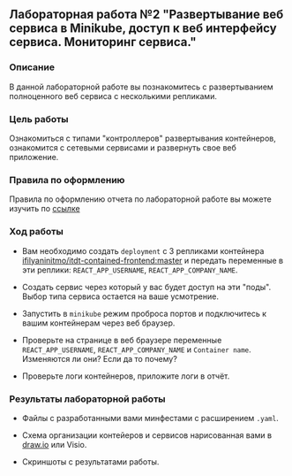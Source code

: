 ## Лабораторная работа №2 "Развертывание веб сервиса в Minikube, доступ к веб интерфейсу сервиса. Мониторинг сервиса."
### Описание

В данной лабораторной работе вы познакомитесь с развертыванием полноценного веб сервиса с несколькими репликами. 

### Цель работы

Ознакомиться с типами "контроллеров" развертывания контейнеров, ознакомится с сетевыми сервисами и развернуть свое веб приложение. 

### Правила по оформлению

Правила по оформлению отчета по лабораторной работе вы можете изучить по [ссылке](../reportdesign.md)


### Ход работы

- Вам необходимо создать `deployment` с 3 репликами контейнера [ifilyaninitmo/itdt-contained-frontend:master](https://hub.docker.com/repository/docker/ifilyaninitmo/itdt-contained-frontend) и передать переменные в эти реплики: `REACT_APP_USERNAME`, `REACT_APP_COMPANY_NAME`.

- Создать сервис через который у вас будет доступ на эти "поды". Выбор типа сервиса остается на ваше усмотрение. 

- Запустить в `minikube` режим проброса портов и подключитесь к вашим контейнерам через веб браузер.

- Проверьте на странице в веб браузере переменные `REACT_APP_USERNAME`, `REACT_APP_COMPANY_NAME` и `Container name`. Изменяются ли они? Если да то почему?

- Проверьте логи контейнеров, приложите логи в отчёт.

### Результаты лабораторной работы

- Файлы с разработанными вами минфестами с расширением `.yaml`.

- Схема организации контейеров и сервисов нарисованная вами в [draw.io](https://app.diagrams.net) или Visio.

- Скриншоты c результатами работы.